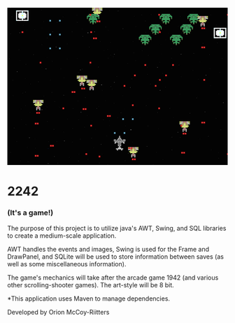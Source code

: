 ![alt text](https://github.com/OrionRiitters/2242_Game/blob/master/common/images/game_screenshot.png "Game Screenshot")

# 2242 
### (It's a game!)

The purpose of this project is to utilize java's AWT, Swing, and SQL libraries to create a medium-scale application.

AWT handles the events and images, Swing is used for the Frame and DrawPanel, and SQLite will be used to store information between saves (as well as some miscellaneous information).

The game's mechanics will take after the arcade game 1942 (and various other scrolling-shooter games). The art-style will be 8 bit.

*This application uses Maven to manage dependencies.

Developed by Orion McCoy-Riitters
